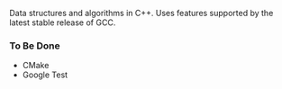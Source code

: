 Data structures and algorithms in C++. Uses features supported by the latest
stable release of GCC. 

### To Be Done
* CMake
* Google Test
